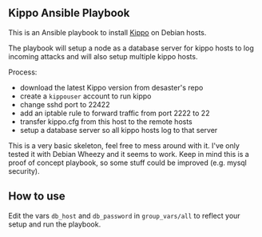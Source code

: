 Kippo Ansible Playbook
----------------------

This is an Ansible playbook to install [Kippo](
https://github.com/desaster/kippo) on Debian hosts.

The playbook will setup a node as a database server for kippo hosts to log
incoming attacks and will also setup multiple kippo hosts.

Process:
* download the latest Kippo version from desaster's repo
* create a `kippouser` account to run kippo
* change sshd port to 22422
* add an iptable rule to forward traffic from port 2222 to 22
* transfer kippo.cfg from this host to the remote hosts
* setup a database server so all kippo hosts log to that server

This is a very basic skeleton, feel free to mess around with it. I've only
tested it with Debian Wheezy and it seems to work. Keep in mind this is a proof
of concept playbook, so some stuff could be improved (e.g. mysql security).

How to use
----------

Edit the vars `db_host` and `db_password` in `group_vars/all` to reflect your
setup and run the playbook.
